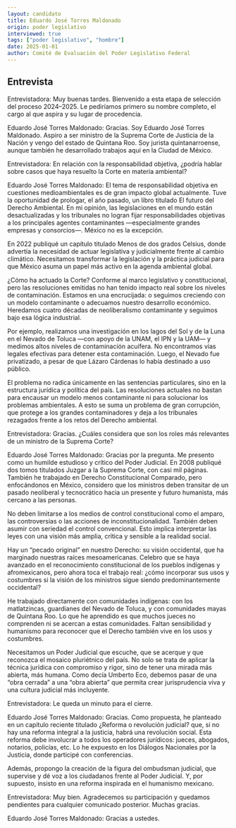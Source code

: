 ```yaml
---
layout: candidato
title: Eduardo José Torres Maldonado
origin: poder legislativo
interviewed: true
tags: ["poder legislativo", "hombre"]
date: 2025-01-01
author: Comité de Evaluación del Poder Legislativo Federal
---
```


## Entrevista

Entrevistadora: Muy buenas tardes. Bienvenido a esta etapa de selección del proceso 2024–2025. Le pediríamos primero su nombre completo, el cargo al que aspira y su lugar de procedencia.

Eduardo José Torres Maldonado: Gracias. Soy Eduardo José Torres Maldonado. Aspiro a ser ministro de la Suprema Corte de Justicia de la Nación y vengo del estado de Quintana Roo. Soy jurista quintanarroense, aunque también he desarrollado trabajos aquí en la Ciudad de México.

Entrevistadora: En relación con la responsabilidad objetiva, ¿podría hablar sobre casos que haya resuelto la Corte en materia ambiental?

Eduardo José Torres Maldonado: El tema de responsabilidad objetiva en cuestiones medioambientales es de gran impacto global actualmente. Tuve la oportunidad de prologar, el año pasado, un libro titulado El futuro del Derecho Ambiental. En mi opinión, las legislaciones en el mundo están desactualizadas y los tribunales no logran fijar responsabilidades objetivas a los principales agentes contaminantes —especialmente grandes empresas y consorcios—. México no es la excepción.

En 2022 publiqué un capítulo titulado Menos de dos grados Celsius, donde advertía la necesidad de actuar legislativa y judicialmente frente al cambio climático. Necesitamos transformar la legislación y la práctica judicial para que México asuma un papel más activo en la agenda ambiental global.

¿Cómo ha actuado la Corte? Conforme al marco legislativo y constitucional, pero las resoluciones emitidas no han tenido impacto real sobre los niveles de contaminación. Estamos en una encrucijada: o seguimos creciendo con un modelo contaminante o adecuamos nuestro desarrollo económico. Heredamos cuatro décadas de neoliberalismo contaminante y seguimos bajo esa lógica industrial.

Por ejemplo, realizamos una investigación en los lagos del Sol y de la Luna en el Nevado de Toluca —con apoyo de la UNAM, el IPN y la UAM— y medimos altos niveles de contaminación acuífera. No encontramos vías legales efectivas para detener esta contaminación. Luego, el Nevado fue privatizado, a pesar de que Lázaro Cárdenas lo había destinado a uso público.

El problema no radica únicamente en las sentencias particulares, sino en la estructura jurídica y política del país. Las resoluciones actuales no bastan para encausar un modelo menos contaminante ni para solucionar los problemas ambientales. A esto se suma un problema de gran corrupción, que protege a los grandes contaminadores y deja a los tribunales rezagados frente a los retos del Derecho ambiental.

Entrevistadora: Gracias. ¿Cuáles considera que son los roles más relevantes de un ministro de la Suprema Corte?

Eduardo José Torres Maldonado: Gracias por la pregunta. Me presento como un humilde estudioso y crítico del Poder Judicial. En 2008 publiqué dos tomos titulados Juzgar a la Suprema Corte, con casi mil páginas. También he trabajado en Derecho Constitucional Comparado, pero enfocándonos en México, considero que los ministros deben transitar de un pasado neoliberal y tecnocrático hacia un presente y futuro humanista, más cercano a las personas.

No deben limitarse a los medios de control constitucional como el amparo, las controversias o las acciones de inconstitucionalidad. También deben asumir con seriedad el control convencional. Esto implica interpretar las leyes con una visión más amplia, crítica y sensible a la realidad social.

Hay un “pecado original” en nuestro Derecho: su visión occidental, que ha marginado nuestras raíces mesoamericanas. Celebro que se haya avanzado en el reconocimiento constitucional de los pueblos indígenas y afromexicanos, pero ahora toca el trabajo real: ¿cómo incorporar sus usos y costumbres si la visión de los ministros sigue siendo predominantemente occidental?

He trabajado directamente con comunidades indígenas: con los matlatzincas, guardianes del Nevado de Toluca, y con comunidades mayas de Quintana Roo. Lo que he aprendido es que muchos jueces no comprenden ni se acercan a estas comunidades. Faltan sensibilidad y humanismo para reconocer que el Derecho también vive en los usos y costumbres.

Necesitamos un Poder Judicial que escuche, que se acerque y que reconozca el mosaico pluriétnico del país. No solo se trata de aplicar la técnica jurídica con compromiso y rigor, sino de tener una mirada más abierta, más humana. Como decía Umberto Eco, debemos pasar de una “obra cerrada” a una “obra abierta” que permita crear jurisprudencia viva y una cultura judicial más incluyente.

Entrevistadora: Le queda un minuto para el cierre.

Eduardo José Torres Maldonado: Gracias. Como propuesta, he planteado en un capítulo reciente titulado ¿Reforma o revolución judicial? que, si no hay una reforma integral a la justicia, habrá una revolución social. Esta reforma debe involucrar a todos los operadores jurídicos: jueces, abogados, notarios, policías, etc. Lo he expuesto en los Diálogos Nacionales por la Justicia, donde participé con conferencias.

Además, propongo la creación de la figura del ombudsman judicial, que supervise y dé voz a los ciudadanos frente al Poder Judicial. Y, por supuesto, insisto en una reforma inspirada en el humanismo mexicano.

Entrevistadora: Muy bien. Agradecemos su participación y quedamos pendientes para cualquier comunicado posterior. Muchas gracias.

Eduardo José Torres Maldonado: Gracias a ustedes.

